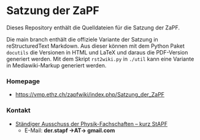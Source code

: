 # Satzung der ZaPF

Dieses Repository enthält die Quelldateien für die Satzung der ZaPF.

Die main branch enthält die offiziele Variante der Satzung in reStructuredText
Markdown. Aus dieser können mit dem Python Paket `docutils` die Versionen in
HTML und LaTeX und daraus die PDF-Version generiert werden. Mit dem Skript
`rst2wiki.py`  in `./util` kann eine Variante in Mediawiki-Markup generiert
werden.

### Homepage

* <https://vmp.ethz.ch/zapfwiki/index.php/Satzung_der_ZaPF>

### Kontakt

* [Ständiger Ausschuss der Physik-Fachschaften – kurz StAPF](http://zapfev.de/zapf/stapf)
  * E-Mail: **der.stapf →AT→ gmail.com**

